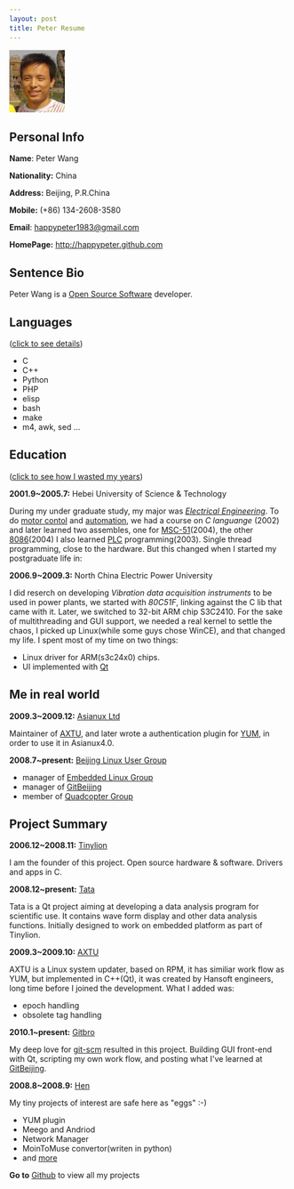 ```yaml
---
layout: post
title: Peter Resume
--- 
```

<img src="./images/peter.jpg" alt="Peter Face" />

## Personal Info

**Name**: Peter Wang

**Nationality:** China

**Address:** Beijing, P.R.China

**Mobile:** (+86) 134-2608-3580

**Email**: happypeter1983@gmail.com

**HomePage:** <http://happypeter.github.com>

## Sentence Bio

Peter Wang is a [Open Source Software][oss] developer. 

## Languages 
([click to see details][language])

 - C
 - C++
 - Python
 - PHP
 - elisp
 - bash
 - make
 - m4, awk, sed ...

## Education 
([click to see how I wasted my years][time])

__2001.9~2005.7:__ Hebei University of Science & Technology

During my under graduate study, my major was [_Electrical
Engineering_][electricalengineering]. To do [motor contol][motor] and
[automation][automation], we had a course on _C languange_ (2002) and later
learned two assembles, one for [MSC-51][mcs51](2004), the other
[8086][8086](2004) I also learned [PLC][plc] programming(2003). 
Single thread programming, close to the hardware. But this changed when I
started my postgraduate life in:

__2006.9~2009.3:__ North China Electric Power University

I did reserch on developing  _Vibration data acquisition instruments_ to be
used in power plants, we started with _80C51F_, linking against the C lib that
came with it. Later, we switched to 32-bit ARM chip S3C2410. For the sake of 
multithreading and GUI support, we needed a real kernel to settle the chaos, I
picked up Linux(while some guys chose WinCE), and that changed my life. I
spent most of my time on two things:

 - Linux driver for ARM(s3c24x0) chips.  
 - UI implemented with [Qt](http://qt.nokia.com/)

## Me in real world

__2009.3~2009.12:__ [Asianux Ltd][asianux]

Maintainer of [AXTU][axtu], and later wrote a authentication plugin for
[YUM][yum], in order to use it in Asianux4.0.

__2008.7~present:__ [Beijing Linux User Group][blug]

 - manager of [Embedded Linux Group][elg]
 - manager of [GitBeijing][gitbeijing]
 - member of  [Quadcopter Group][quad]

## Project Summary

__2006.12~2008.11:__ [Tinylion][tinylion]

I am the founder of this project. Open source hardware &
software. Drivers and apps in C.


__2008.12~present:__ [Tata][tata]

Tata is a Qt project aiming at developing a data analysis program for
scientific use. It contains wave form display and other data analysis
functions. Initially designed to work on embedded platform as part of Tinylion.

__2009.3~2009.10:__ [AXTU][axtu]

AXTU is a Linux system updater, based on RPM, it has similiar work flow as
YUM, but implemented in C++(Qt), it was created by Hansoft engineers, long
time before I joined the development. What I added was:
 
 - epoch handling
 - obsolete tag handling

__2010.1~present:__ [Gitbro][gitbro]

My deep love for [git-scm][git-scm] resulted in this project. Building GUI front-end with Qt, scripting my own work flow, and posting what I've learned at [GitBeijing][gitbeijing]. 

__2008.8~2008.9:__ [Hen][hen]

My tiny projects of interest are safe here as "eggs" :-)

 - YUM plugin 
 - Meego and Andriod 
 - Network Manager 
 - MoinToMuse convertor(writen in python)
 - and [more][hen]

__Go to__ [Github][github-peter] to view all my projects

[asianux]: http://www.asianux.com
[oss]:http://en.wikipedia.org/wiki/Open_source
[plc]: http://en.wikipedia.org/wiki/Programmable_logic_controller
[blug]: http://www.beijinglug.org/en/index.php
[lenovo]: http://www.lenovo.com/us/en/#ss
[elg]:http://www.beijinglug.org/en/index.php?option=com_groupjive&action=gj.core.groups.showgroup&groupid=22&Itemid=134
[gitbeijing]: http://happypeter.github.com/GitBeijing/
[quad]:http://www.beijinglug.org/en/index.php?option=com_groupjive&action=gj.core.groups.showgroup&groupid=8&Itemid=134
[electricalengineering]:http://en.wikipedia.org/wiki/Electrical_engineering
[automation]:http://en.wikipedia.org/wiki/Automation
[mcs51]:http://en.wikipedia.org/wiki/Intel_MCS-51
[8086]:http://en.wikipedia.org/wiki/Intel_8086
[motor]:http://en.wikipedia.org/wiki/Electric_motor
[axtu]:http://happypeter.github.com/axtu/
[yum]:http://yum.baseurl.org/
[Tinylion]:http://happypeter.github.com/tinylion
[tata]:http://happypeter.github.com/tata/
[language]:http://happypeter.github.com/work/languages.html
[time]:http://happypeter.github.com/work/time.html
[hen]:http://happypeter.github.com/hen/
[Gitbro]:http://happypeter.github.com/gitbro
[git-scm]:http://git-scm.com
[github-peter]:http://github.com/happypeter
